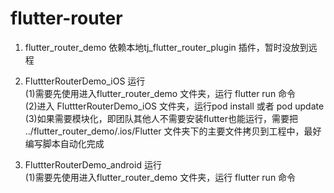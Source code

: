 <html lang="zh"> <head> <meta charset="utf-8"/>  </head> <body><h1 id="h1-flutter-router"><a name="flutter-router" class="reference-link"></a><span class="header-link octicon octicon-link"></span>flutter-router</h1><ol> <li><p>flutter_router_demo 依赖本地tj_flutter_router_plugin 插件，暂时没放到远程</p> </li><li><p>FluttterRouterDemo_iOS 运行<br>(1)需要先使用进入flutter_router_demo 文件夹，运行 flutter run 命令<br>(2)进入 FluttterRouterDemo_iOS 文件夹，运行pod install 或者 pod update<br>(3)如果需要模块化，即团队其他人不需要安装flutter也能运行，需要把 ../flutter_router_demo/.ios/Flutter 文件夹下的主要文件拷贝到工程中，最好编写脚本自动化完成 </p></li><li><p>FluttterRouterDemo_android 运行<br>(1)需要先使用进入flutter_router_demo 文件夹，运行 flutter run 命令 </p></li></ol> </body> </html>